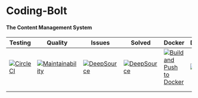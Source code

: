 # Coding-Bolt

#### The Content Management System

| Testing                                                                                                                                                                                       | Quality                                                                                                                                                             | Issues                                                                                                                                                                                                  | Solved                                                                                                                                                                                                    | Docker                                                                                                                                                                      | Deployment                                                                                                                                                    |
| --------------------------------------------------------------------------------------------------------------------------------------------------------------------------------------------- | ------------------------------------------------------------------------------------------------------------------------------------------------------------------- | ------------------------------------------------------------------------------------------------------------------------------------------------------------------------------------------------------- | --------------------------------------------------------------------------------------------------------------------------------------------------------------------------------------------------------- | --------------------------------------------------------------------------------------------------------------------------------------------------------------------------- | ------------------------------------------------------------------------------------------------------------------------------------------------------------- |
| [![CircleCI](https://circleci.com/gh/dukesx/Coding-Bolt/tree/main.svg?style=svg&circle-token=951545bcaf640de98413d994b6e815bc10f8e8d2)](https://circleci.com/gh/dukesx/Coding-Bolt/tree/main) | [![Maintainability](https://api.codeclimate.com/v1/badges/9dd9736e7faeeaf0e045/maintainability)](https://codeclimate.com/github/dukesx/Coding-Bolt/maintainability) | [![DeepSource](https://deepsource.io/gh/dukesx/Coding-Bolt.svg/?label=active+issues&show_trend=true&token=A7yx_VmPNCiI5BbsJ9_lXqOa)](https://deepsource.io/gh/dukesx/Coding-Bolt/?ref=repository-badge) | [![DeepSource](https://deepsource.io/gh/dukesx/Coding-Bolt.svg/?label=resolved+issues&show_trend=true&token=A7yx_VmPNCiI5BbsJ9_lXqOa)](https://deepsource.io/gh/dukesx/Coding-Bolt/?ref=repository-badge) | [![Build and Push to Docker](https://github.com/dukesx/Coding-Bolt/actions/workflows/main.yml/badge.svg)](https://github.com/dukesx/Coding-Bolt/actions/workflows/main.yml) | [![Deploy](https://github.com/dukesx/Coding-Bolt/actions/workflows/deploy.yml/badge.svg)](https://github.com/dukesx/Coding-Bolt/actions/workflows/deploy.yml) |
|                                                                                                                                                                                               |                                                                                                                                                                     |                                                                                                                                                                                                         |                                                                                                                                                                                                           |                                                                                                                                                                             |                                                                                                                                                               |
|                                                                                                                                                                                               |                                                                                                                                                                     |                                                                                                                                                                                                         |                                                                                                                                                                                                           |                                                                                                                                                                             |                                                                                                                                                               |
